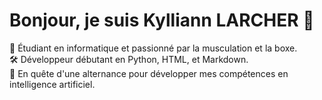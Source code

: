 # Bonjour, je suis Kylliann LARCHER 👋

🌱 Étudiant en informatique et passionné par la musculation et la boxe.  
🛠️ Développeur débutant en Python, HTML, et Markdown.  
🚀 En quête d'une alternance pour développer mes compétences en intelligence artificiel.  
